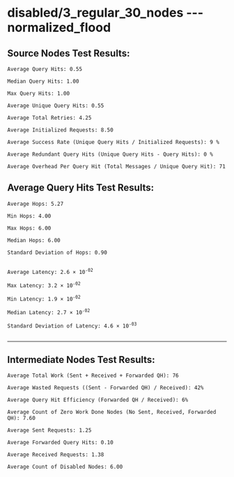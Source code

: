 # disabled/3_regular_30_nodes --- normalized_flood
## Source Nodes Test Results:
	Average Query Hits: 0.55

	Median Query Hits: 1.00

	Max Query Hits: 1.00

	Average Unique Query Hits: 0.55

	Average Total Retries: 4.25

	Average Initialized Requests: 8.50

	Average Success Rate (Unique Query Hits / Initialized Requests): 9 %

	Average Redundant Query Hits (Unique Query Hits - Query Hits): 0 %

	Average Overhead Per Query Hit (Total Messages / Unique Query Hit): 71



## Average Query Hits Test Results:
<pre><code>Average Hops: 5.27

Min Hops: 4.00

Max Hops: 6.00

Median Hops: 6.00

Standard Deviation of Hops: 0.90


Average Latency: 2.6 × 10<sup>-02</sup>

Max Latency: 3.2 × 10<sup>-02</sup>

Min Latency: 1.9 × 10<sup>-02</sup>

Median Latency: 2.7 × 10<sup>-02</sup>

Standard Deviation of Latency: 4.6 × 10<sup>-03</sup>

</code></pre>

---------------------------------------------
## Intermediate Nodes Test Results:

	Average Total Work (Sent + Received + Forwarded QH): 76

	Average Wasted Requests ((Sent - Forwarded QH) / Received): 42%

	Average Query Hit Efficiency (Forwarded QH / Received): 6%

	Average Count of Zero Work Done Nodes (No Sent, Received, Forwarded QH): 7.60

	Average Sent Requests: 1.25

	Average Forwarded Query Hits: 0.10

	Average Received Requests: 1.38

	Average Count of Disabled Nodes: 6.00

